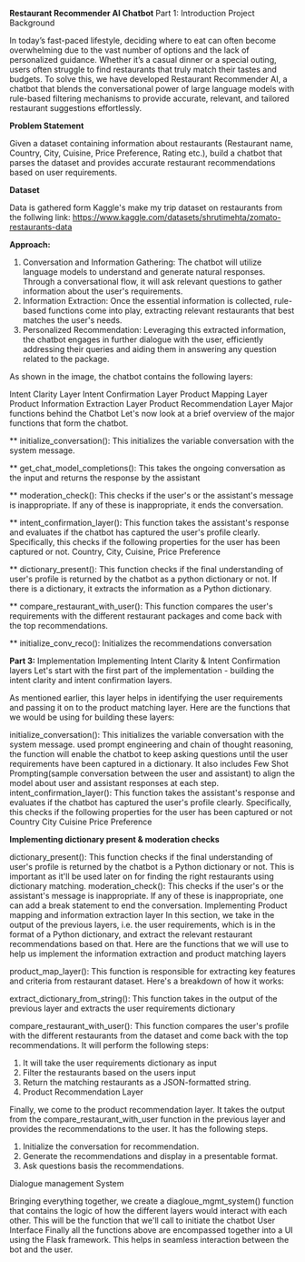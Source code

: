 **Restaurant Recommender AI Chatbot**
Part 1: Introduction
Project Background

In today’s fast-paced lifestyle, deciding where to eat can often become overwhelming due to the vast number of options and the lack of personalized guidance. Whether it’s a casual dinner or a special outing, users often struggle to find restaurants that truly match their tastes and budgets. To solve this, we have developed Restaurant Recommender AI, a chatbot that blends the conversational power of large language models with rule-based filtering mechanisms to provide accurate, relevant, and tailored restaurant suggestions effortlessly.

**Problem Statement**

Given a dataset containing information about restaurants (Restaurant name, Country, City, Cuisine, Price Preference, Rating etc.), build a chatbot that parses the dataset and provides accurate restaurant recommendations based on user requirements.

**Dataset**

Data is gathered form Kaggle's make my trip dataset on restaurants from the follwing link: https://www.kaggle.com/datasets/shrutimehta/zomato-restaurants-data

**Approach:**

1. Conversation and Information Gathering: The chatbot will utilize language models to understand and generate natural responses. Through a conversational flow, it will ask relevant questions to gather information about the user's requirements.
2. Information Extraction: Once the essential information is collected, rule-based functions come into play, extracting relevant restaurants that best matches the user's needs.
3. Personalized Recommendation: Leveraging this extracted information, the chatbot engages in further dialogue with the user, efficiently addressing their queries and aiding them in answering any question related to the package.

As shown in the image, the chatbot contains the following layers:

Intent Clarity Layer
Intent Confirmation Layer
Product Mapping Layer
Product Information Extraction Layer
Product Recommendation Layer
Major functions behind the Chatbot Let's now look at a brief overview of the major functions that form the chatbot.

** initialize_conversation(): This initializes the variable conversation with the system message.

** get_chat_model_completions(): This takes the ongoing conversation as the input and returns the response by the assistant

** moderation_check(): This checks if the user's or the assistant's message is inappropriate. If any of these is inappropriate, it ends the conversation.

** intent_confirmation_layer(): This function takes the assistant's response and evaluates if the chatbot has captured the user's profile clearly. Specifically, this checks if the following properties for the user has been captured or not. Country, City, Cuisine, Price Preference

** dictionary_present(): This function checks if the final understanding of user's profile is returned by the chatbot as a python dictionary or not. If there is a dictionary, it extracts the information as a Python dictionary.

** compare_restaurant_with_user(): This function compares the user's requirements with the different restaurant packages and come back with the top recommendations.

** initialize_conv_reco(): Initializes the recommendations conversation

**Part 3:** 
Implementation Implementing Intent Clarity & Intent Confirmation layers Let's start with the first part of the implementation - building the intent clarity and intent confirmation layers. 

As mentioned earlier, this layer helps in identifying the user requirements and passing it on to the product matching layer. Here are the functions that we would be using for building these layers:

initialize_conversation(): This initializes the variable conversation with the system message. used prompt engineering and chain of thought reasoning, the function will enable the chatbot to keep asking questions until the user requirements have been captured in a dictionary. It also includes Few Shot Prompting(sample conversation between the user and assistant) to align the model about user and assistant responses at each step.
intent_confirmation_layer(): This function takes the assistant's response and evaluates if the chatbot has captured the user's profile clearly. Specifically, this checks if the following properties for the user has been captured or not
Country
City
Cuisine
Price Preference

**Implementing dictionary present & moderation checks**

dictionary_present(): This function checks if the final understanding of user's profile is returned by the chatbot is a Python dictionary or not. This is important as it'll be used later on for finding the right restaurants using dictionary matching.
moderation_check(): This checks if the user's or the assistant's message is inappropriate. If any of these is inappropriate, one can add a break statement to end the conversation.
Implementing Product mapping and information extraction layer 
In this section, we take in the output of the previous layers, i.e. the user requirements, which is in the format of a Python dictionary, and extract the relevant restaurant recommendations based on that. Here are the functions that we will use to help us implement the information extraction and product matching layers

product_map_layer(): This function is responsible for extracting key features and criteria from restaurant dataset. Here's a breakdown of how it works:

extract_dictionary_from_string(): This function takes in the output of the previous layer and extracts the user requirements dictionary

compare_restaurant_with_user(): This function compares the user's profile with the different restaurants from the dataset and come back with the top recommendations. It will perform the following steps:

1. It will take the user requirements dictionary as input
2. Filter the restaurants based on the users input
3. Return the matching restaurants as a JSON-formatted string.
4. Product Recommendation Layer

Finally, we come to the product recommendation layer. It takes the output from the compare_restaurant_with_user function in the previous layer and provides the recommendations to the user. 
It has the following steps.

1. Initialize the conversation for recommendation.
2. Generate the recommendations and display in a presentable format.
3. Ask questions basis the recommendations.

Dialogue management System 

Bringing everything together, we create a diagloue_mgmt_system() function that contains the logic of how the different layers would interact with each other. This will be the function that we'll call to initiate the chatbot User Interface Finally all the functions above are encompassed together into a UI using the Flask framework. This helps in seamless interaction between the bot and the user.

